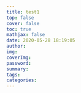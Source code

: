 ```yaml
---
title: test1
top: false
cover: false
toc: true
mathjax: false
date: 2020-05-28 18:19:05
author:
img:
coverImg:
password:
summary:
tags:
categories:
---
```

